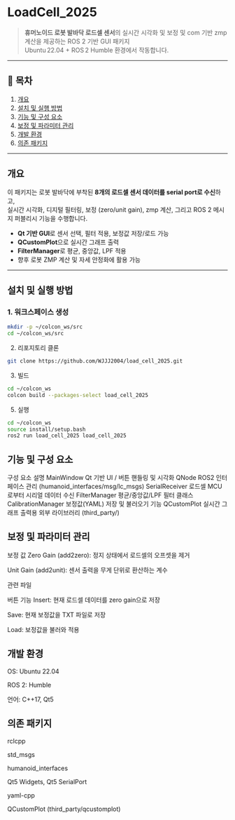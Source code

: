# LoadCell_2025

> **휴머노이드 로봇 발바닥 로드셀 센서**의 실시간 시각화 및 보정 및 com 기반 zmp 계산을 제공하는 ROS 2 기반 GUI 패키지  
> Ubuntu 22.04 + ROS 2 Humble 환경에서 작동합니다.

---

## 📁 목차

1. [개요](#개요)  
2. [설치 및 실행 방법](#설치-및-실행-방법)  
3. [기능 및 구성 요소](#기능-및-구성-요소)  
4. [보정 및 파라미터 관리](#보정-및-파라미터-관리)  
5. [개발 환경](#개발-환경)  
6. [의존 패키지](#의존-패키지)

---

## 개요

이 패키지는 로봇 발바닥에 부착된 **8개의 로드셀 센서 데이터를 serial port로 수신**하고,  
실시간 시각화, 디지털 필터링, 보정 (zero/unit gain), zmp 계산, 그리고 ROS 2 메시지 퍼블리시 기능을 수행합니다.

- **Qt 기반 GUI**로 센서 선택, 필터 적용, 보정값 저장/로드 가능  
- **QCustomPlot**으로 실시간 그래프 출력  
- **FilterManager**로 평균, 중앙값, LPF 적용  
- 향후 로봇 ZMP 계산 및 자세 안정화에 활용 가능

---

## 설치 및 실행 방법

### 1. 워크스페이스 생성
```bash
mkdir -p ~/colcon_ws/src
cd ~/colcon_ws/src
```
2. 리포지토리 클론

```bash
git clone https://github.com/WJJJ2004/load_cell_2025.git

```
3. 빌드

```bash
cd ~/colcon_ws
colcon build --packages-select load_cell_2025

```
5. 실행

```bash
cd ~/colcon_ws
source install/setup.bash
ros2 run load_cell_2025 load_cell_2025

```
## 기능 및 구성 요소
구성 요소	설명
MainWindow	Qt 기반 UI / 버튼 핸들링 및 시각화
QNode	ROS2 인터페이스 관리 (humanoid_interfaces/msg/lc_msgs)
SerialReceiver	로드셀 MCU로부터 시리얼 데이터 수신
FilterManager	평균/중앙값/LPF 필터 클래스
CalibrationManager	보정값(YAML) 저장 및 불러오기 기능
QCustomPlot	실시간 그래프 출력용 외부 라이브러리 (third_party/)

## 보정 및 파라미터 관리
보정 값
Zero Gain (add2zero): 정지 상태에서 로드셀의 오프셋을 제거

Unit Gain (add2unit): 센서 출력을 무게 단위로 환산하는 계수

관련 파일

버튼 기능
Insert: 현재 로드셀 데이터를 zero gain으로 저장

Save: 현재 보정값을 TXT 파일로 저장

Load: 보정값을 불러와 적용

## 개발 환경
OS: Ubuntu 22.04

ROS 2: Humble

언어: C++17, Qt5

## 의존 패키지
rclcpp

std_msgs

humanoid_interfaces

Qt5 Widgets, Qt5 SerialPort

yaml-cpp

QCustomPlot (third_party/qcustomplot)
